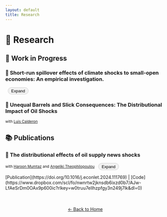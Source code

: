 ```yaml
---
layout: default
title: Research
---
```


# 🔬 Research

## 📑 Work in Progress

### 🔹 Short-run spillover effects of climate shocks to small-open economies: An empirical investigation.
<button type="button" class="expand-btn">Expand</button>
<div class="abstract" hidden>
  <p>
    This study extends recent work in the climate literature by examining how climate shocks—
    specifically temperature and precipitation anomalies—spill over across borders, influencing
    inflation and real economic variables. Using high-resolution gridded climate data, I construct
    sector-sensitive climate shock measures and embed them in a large two-country VAR framework
    for Italy and Malta. The analysis shows that climate shocks in Italy can generate inflationary
    pressures in Malta, particularly through processed food prices, services, and producer prices
    in food manufacturing. Droughts generate effects similar to summer temperature shocks, suggesting
    a shared economic impact pattern across the two countries considered. Importantly, once the
    shock "crosses borders", it may materialise in different inflation components in Malta,
    reflecting country-specific transmission channels. These findings underscore the importance of
    cross-border climate vulnerability, especially for small open economies that are closely integrated
    with larger trading partners.
  </p>
</div>

### 🔹 Unequal Barrels and Slick Consequences: The Distributional Impact of Oil Shocks 
<small> with [Luis Calderon](https://luiscald.github.io)</small>

## 📚 Publications

### 🔹 The distributional effects of oil supply news shocks 
<small> with [Haroon Mumtaz](https://sites.google.com/site/hmumtaz77/) and [Angeliki Theophilopoulou](https://sites.google.com/view/angelikitheophilopoulou/home)</small>
<button type="button" class="expand-btn">Expand</button>
<div class="abstract" hidden>
  <p>
    This paper uses high-frequency data on the distribution of US income to investigate the heterogeneous
    effects of oil supply news shocks. Using a FAVAR with an external instrument, we show that these
    shocks have large negative effects on the left and right tail of the distribution. For low-income
    individuals, the effect is driven by a decline in wages and proprietors’ income, while a fall in
    corporate profits and interest income drives the effect for affluent individuals.  
    Keywords: Oil shock, Income inequality, FAVAR, External instrument identification
  </p>
</div>  
[Publication](https://doi.org/10.1016/j.econlet.2024.111769) | [Code](https://www.dropbox.com/scl/fo/nwnrtw2jknsdb6ixzd0b7/AJw-LfAeSrDm0OAx9p600ic?rlkey=w0truu7ellhzpfgy3n249j7lk&dl=0)

<div style="text-align: center; margin-top: 50px;">
  <a href="index.html">← Back to Home</a>
</div>

<style>
  .expand-btn {
    margin-left: 0.5rem;
    padding: 0.15rem 0.6rem;
    font-size: 0.8rem;
    border-radius: 999px;
    border: 1px solid #ccc;
    background: #f2f2f2;
    cursor: pointer;
    vertical-align: middle;
    transition: background 0.2s, border-color 0.2s;
  }
  .expand-btn:hover {
    background: #e6e6e6;
    border-color: #aaa;
  }
  .abstract {
    margin-top: 0.4rem;
    padding-left: 0.8rem;
  }
</style>

<script>
  document.addEventListener("DOMContentLoaded", () => {
    document.querySelectorAll(".expand-btn").forEach((btn) => {
      btn.addEventListener("click", () => {
        // Find the next .abstract sibling after this button
        let sibling = btn.nextElementSibling;
        while (sibling && !sibling.classList.contains("abstract")) {
          sibling = sibling.nextElementSibling;
        }
        if (!sibling) return;

        const isHidden = sibling.hasAttribute("hidden");
        if (isHidden) {
          sibling.removeAttribute("hidden");
          btn.textContent = "Collapse";
        } else {
          sibling.setAttribute("hidden", "");
          btn.textContent = "Expand";
        }
      });
    });
  });
</script>




